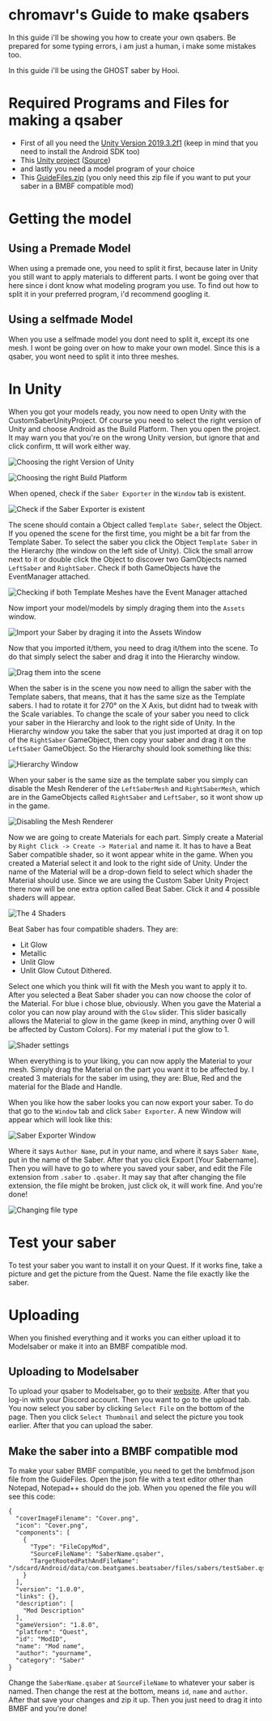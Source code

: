 # chromavr's Guide to make qsabers
In this guide i'll be showing you how to create your own qsabers. Be prepared for some typing errors, i am just a human, i make some mistakes too.

In this guide i'll be using the GHOST saber by Hooi.

# Required Programs and Files for making a qsaber

- First of all you need the [Unity Version 2019.3.2f1](https://unity3d.com/de/get-unity/download?thank-you=update&download_nid=63532&os=Win) (keep in mind that you need to install the Android SDK too)
- This [Unity project](https://bs.assistant.moe/Sabers/resources/CustomSaberUnityProject.zip) ([Source](https://bs.assistant.moe/Sabers/))
- and lastly you need a model program of your choice
- This [GuideFiles.zip](https://github.com/chromavr/BMBFmods/raw/master/GuideFiles/qsaber/GuideFiles.zip) (you only need this zip file if you want to put your saber in a BMBF compatible mod)

# Getting the model
## Using a Premade Model
When using a premade one, you need to split it first, because later in Unity you still want to apply materials to different parts. I wont be going over that here since i dont know what modeling program you use. To find out how to split it in your preferred program, i'd recommend googling it.

## Using a selfmade Model
When you use a selfmade model you dont need to split it, except its one mesh. I wont be going over on how to make your own model. Since this is a qsaber, you wont need to split it into three meshes.

# In Unity
When you got your models ready, you now need to open Unity with the CustomSaberUnityProject. Of course you need to select the right version of Unity and choose Android as the Build Platform. Then you open the project. It may warn you that you're on the wrong Unity version, but ignore that and click confirm, tt will work either way.

![Choosing the right Version of Unity](https://raw.githubusercontent.com/chromavr/BMBFmods/master/GuideFiles/qsaber/1%20selecting%20unity%20version.JPG) 

![Choosing the right Build Platform](https://raw.githubusercontent.com/chromavr/BMBFmods/master/GuideFiles/qsaber/2%20build%20platform.JPG)

When opened, check if the `Saber Exporter` in the `Window` tab is existent.

![Check if the Saber Exporter is existent](https://raw.githubusercontent.com/chromavr/BMBFmods/master/GuideFiles/qsaber/3%20check%20if%20saber%20exporter%20is%20existent.jpg)

The scene should contain a Object called `Template Saber`, select the Object. If you opened the scene for the first time, you might be a bit far from the Template Saber. To select the saber you click the Object `Template Saber` in the Hierarchy (the window on the left side of Unity). Click the small arrow next to it or double click the Object to discover two GamObjects named `LeftSaber` and `RightSaber`. Check if both GameObjects have the EventManager attached.

![Checking if both Template Meshes have the Event Manager attached](https://raw.githubusercontent.com/chromavr/BMBFmods/master/GuideFiles/qsaber/oops.jpg)

Now import your model/models by simply draging them into the `Assets` window.

![Import your Saber by draging it into the Assets Window](https://raw.githubusercontent.com/chromavr/BMBFmods/master/GuideFiles/qsaber/4%20import%20saber%20into%20assets.jpg)

Now that you imported it/them, you need to drag it/them into the scene. To do that simply select the saber and drag it into the Hierarchy window.

![Drag them into the scene](https://raw.githubusercontent.com/chromavr/BMBFmods/master/GuideFiles/qsaber/5%20drag%20into%20hierarchy.jpg)

When the saber is in the scene you now need to allign the saber with the Template sabers, that means, that it has the same size as the Template sabers. I had to rotate it for 270° on the X Axis, but didnt had to tweak with the Scale variables. To change the scale of your saber you need to click your saber in the Hierarchy and look to the right side of Unity. In the Hierarchy window you take the saber that you just imported at drag it on top of the `RightSaber` GameObject, then copy your saber and drag it on the `LeftSaber` GameObject. So the Hierarchy should look something like this:

![Hierarchy Window](https://raw.githubusercontent.com/chromavr/BMBFmods/master/GuideFiles/qsaber/6%20drag%20your%20saber%20on%20RightSaber%2C%20copy%20and%20drag%20on%20LeftSaber.JPG)


When your saber is the same size as the template saber you simply can disable the Mesh Renderer of the `LeftSaberMesh` and `RightSaberMesh`, which are in the GameObjects called `RightSaber` and `LeftSaber`, so it wont show up in the game. 

![Disabling the Mesh Renderer](https://raw.githubusercontent.com/chromavr/BMBFmods/master/GuideFiles/qsaber/8%20disabling%20mesh%20renderer.JPG)

Now we are going to create Materials for each part. Simply create a Material by `Right Click -> Create -> Material` and name it. It has to have a Beat Saber compatible shader, so it wont appear white in the game. When you created a Material select it and look to the right side of Unity. Under the name of the Material will be a drop-down field to select which shader the Material should use. Since we are using the Custom Saber Unity Project there now will be one extra option called Beat Saber. Click it and 4 possible shaders will appear.

![The 4 Shaders](https://raw.githubusercontent.com/chromavr/BMBFmods/master/GuideFiles/qsaber/9%20the%204%20shaders.jpg)

Beat Saber has four compatible shaders. They are:

- Lit Glow
- Metallic
- Unlit Glow
- Unlit Glow Cutout Dithered.

Select one which you think will fit with the Mesh you want to apply it to. After you selected a Beat Saber shader you can now choose the color of the Material. For blue i chose blue, obviously. When you gave the Material a color you can now play around with the `Glow` slider. This slider basically allows the Material to glow in the game (keep in mind, anything over 0 will be affected by Custom Colors). For my material i put the glow to 1. 

![Shader settings](https://raw.githubusercontent.com/chromavr/BMBFmods/master/GuideFiles/qsaber/10%20shader%20settings.JPG)

When everything is to your liking, you can now apply the Material to your mesh. Simply drag the Material on the part you want it to be affected by. I created 3 materials for the saber im using, they are: Blue, Red and the material for the Blade and Handle. 

When you like how the saber looks you can now export your saber. To do that go to the `Window` tab and click `Saber Exporter`. A new Window will appear which will look like this:

![Saber Exporter Window](https://raw.githubusercontent.com/chromavr/BMBFmods/master/GuideFiles/qsaber/11%20Saber%20Exporter%20Window.JPG)

Where it says `Author Name`, put in your name, and where it says `Saber Name`, put in the name of the Saber. After that you click Export [Your Sabername]. Then you will have to go to where you saved your saber, and edit the File extension from `.saber` to `.qsaber`. It may say that after changing the file extension, the file might be broken, just click ok, it will work fine. And you're done!

![Changing file type](https://raw.githubusercontent.com/chromavr/BMBFmods/master/GuideFiles/qsaber/12%20changing%20file%20extension.JPG)

# Test your saber
To test your saber you want to install it on your Quest. If it works fine, take a picture and get the picture from the Quest. Name the file exactly like the saber.


# Uploading 
When you finished everything and it works you can either upload it to Modelsaber or make it into an BMBF compatible mod.

## Uploading to Modelsaber
To upload your qsaber to Modelsaber, go to their [website](https://modelsaber.com/). After that you log-in with your Discord account. Then you want to go to the upload tab. You now select you saber by clicking `Select File` on the bottom of the page. Then you click `Select Thumbnail` and select the picture you took earlier. After that you can upload the saber.

## Make the saber into a BMBF compatible mod
To make your saber BMBF compatible, you need to get the bmbfmod.json file from the GuideFiles. Open the json file with a text editor other than Notepad, Notepad++ should do the job. When you opened the file you will see this code:

```
{
  "coverImageFilename": "Cover.png",
  "icon": "Cover.png",
  "components": [
    {
      "Type": "FileCopyMod",
	  "SourceFileName": "SaberName.qsaber",
      "TargetRootedPathAndFileName": "/sdcard/Android/data/com.beatgames.beatsaber/files/sabers/testSaber.qsaber"
    }
  ],
  "version": "1.0.0",
  "links": {},
  "description": [
    "Mod Description"
  ],
  "gameVersion": "1.8.0",
  "platform": "Quest",
  "id": "ModID",
  "name": "Mod name",
  "author": "yourname",
  "category": "Saber"
}
```

Change the `SaberName.qsaber` at `SourceFileName` to whatever your saber is named. Then change the rest at the bottom, means `id`, `name` and `author`. After that save your changes and zip it up. Then you just need to drag it into BMBF and you're done!
